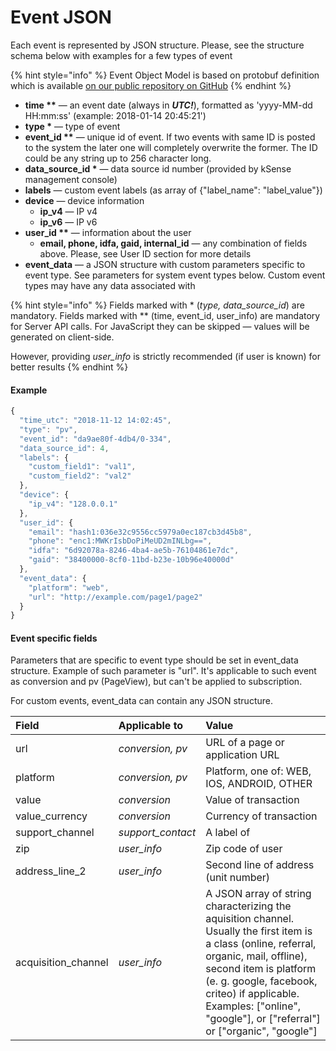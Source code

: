 # Event JSON

Each event is represented by JSON structure. Please, see the structure schema below with examples for a few types of event

{% hint style="info" %}
Event Object Model is based on protobuf definition which is available [on our public repository on GitHub](https://github.com/ksense-co/events-api)
{% endhint %}

* **time \*\*** — an event date \(always in _**UTC!**_\), formatted as 'yyyy-MM-dd HH:mm:ss' \(example: 2018-01-14 20:45:21'\)
* **type \*** — type of event
* **event\_id \*\*** — unique id of event. If two events with same ID is posted to the system the later one will completely overwrite the former. The ID could be any string up to 256 character long.
* **data\_source\_id \*** — data source id number \(provided by kSense management console\)
* **labels** — custom event labels \(as array of {"label\_name": "label\_value"}\)
* **device** — device information
  * **ip\_v4** — IP v4
  * **ip\_v6** — IP v6
* **user\_id \*\*** — information about the user
  * **email, phone, idfa, gaid, internal\_id** — any combination of fields above. Please, see User ID section for more details
* **event\_data** — a JSON structure with custom parameters specific to event type. See parameters for system event types below. Custom event types may have any data associated with

{% hint style="info" %}
Fields marked with \* \(_type, data\_source\_id_\) are mandatory. Fields marked with \*\* \(time, event\_id, user\_info\) are mandatory for Server API calls. For JavaScript they can be skipped — values will be generated on client-side.

However, providing _user\_info_ is strictly recommended \(if user is known\) for better results
{% endhint %}

#### Example

```javascript
{
  "time_utc": "2018-11-12 14:02:45",
  "type": "pv",
  "event_id": "da9ae80f-4db4/0-334",
  "data_source_id": 4,
  "labels": {
    "custom_field1": "val1",
    "custom_field2": "val2"
  },
  "device": {
    "ip_v4": "128.0.0.1"
  },
  "user_id": {
    "email": "hash1:036e32c9556cc5979a0ec187cb3d45b8",
    "phone": "enc1:MWKrIsbDoPiMeUD2mINLbg==",
    "idfa": "6d92078a-8246-4ba4-ae5b-76104861e7dc",
    "gaid": "38400000-8cf0-11bd-b23e-10b96e40000d"
  },
  "event_data": {
    "platform": "web",
    "url": "http://example.com/page1/page2"
  }
}
```

#### **Event specific fields**

Parameters that are specific to event type should be set in event\_data structure. Example of such parameter is "url". It's applicable to such event as conversion and pv \(PageView\), but can't be applied to subscription. 

For custom events, event\_data can contain any JSON structure.

| Field | Applicable to | Value |
| :--- | :--- | :--- |
| url | _conversion, pv_ | URL of a page or application URL |
| platform | _conversion, pv_ | Platform, one of: WEB, IOS, ANDROID, OTHER |
| value | _conversion_ | Value of transaction |
| value\_currency | _conversion_ | Currency of transaction |
| support\_channel | _support\_contact_ | A label of  |
| zip | _user\_info_ | Zip code of user |
| address\_line\_2 | _user\_info_ | Second line of address \(unit number\) |
| acquisition\_channel | _user\_info_ | A JSON array of string characterizing the aquisition channel. Usually the first item is a class \(online, referral, organic, mail, offline\), second item is platform \(e. g. google, facebook, criteo\) if applicable. Examples: \["online", "google"\], or \["referral"\] or \["organic", "google"\] |



####  




